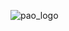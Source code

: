 ![pao_logo](https://lh3.googleusercontent.com/vI609yMhlSZJGFPdY6foOMa6GNfKWLH1VTWON2LECrk77bA6c4EsSMu8x82rknhZlKA)
